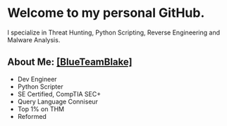# Welcome to my personal GitHub. 

I specialize in Threat Hunting, Python Scripting, Reverse Engineering and Malware Analysis.

## About Me: [[BlueTeamBlake]](https://www.blueteamblake.com) 

- Dev Engineer
- Python Scripter
- SE Certified, CompTIA SEC+
- Query Language Conniseur
- Top 1% on THM
- Reformed

